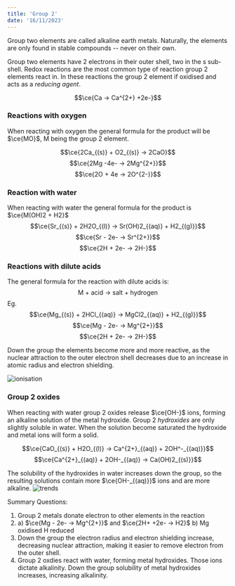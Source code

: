 ```yaml
---
title: 'Group 2'
date: '16/11/2023'
---
```


Group two elements are called alkaline earth metals. Naturally, the elements are only found in stable compounds -- never on their own.

Group two elements have 2 electrons in their outer shell, two in the s sub-shell. Redox reactions are the most common type of reaction group 2 elements react in. In these reactions the group 2 element if oxidised and acts as a _reducing agent_. 

$$\ce{Ca -> Ca^{2+} +2e-}$$

### Reactions with oxygen
When reacting with oxygen the general formula for the product will be $\ce{MO}$, M being the group 2 element.

$$\ce{2Ca_{(s)} + O2_{(s)} -> 2CaO}$$
$$\ce{2Mg -4e- -> 2Mg^{2+}}$$
$$\ce{2O + 4e -> 2O^{2-}}$$

### Reaction with water
When reacting with water the general formula for the product is $\ce{M(OH)2 + H2}$
$$\ce{Sr_{(s)} + 2H2O_{(l)} -> Sr(OH)2_{(aq)} + H2_{(g)}}$$
$$\ce{Sr - 2e- -> Sr^{2+}}$$
$$\ce{2H + 2e- -> 2H-}$$

### Reactions with dilute acids
The general formula for the reaction with dilute acids is:
$$\text{M + acid -> salt + hydrogen}$$
Eg.
$$\ce{Mg_{(s)} + 2HCl_{(aq)} -> MgCl2_{(aq)} + H2_{(g)}}$$
$$\ce{Mg - 2e- -> Mg^{2+}}$$
$$\ce{2H + 2e- -> 2H-}$$

Down the group the elements become more and more reactive, as the nuclear attraction to the outer electron shell decreases due to an increase in atomic radius and electron shielding.

![ionisation](/img/chem/17.png) 

### Group 2 oxides

When reacting with water group 2 oxides release $\ce{OH-}$ ions, forming an alkaline solution of the metal hydroxide. Group 2 _hydroxides_ are only slightly soluble in water. When the solution become saturated the hydroxide and metal ions will form a solid.

$$\ce{CaO_{(s)} + H2O_{(l)} -> Ca^{2+}_{(aq)} + 2OH^-_{(aq)}}$$
$$\ce{Ca^{2+}_{(aq)} + 2OH-_{(aq)} -> Ca(OH)2_{(s)}}$$

The solubility of the hydroxides in water increases down the group, so the  resulting solutions contain more $\ce{OH-_{(aq)}}$ ions and are more alkaline. 
![trends](/img/chem/18.png) 


Summary Questions:

1. Group 2 metals donate electron to other elements in the reaction
2. a) $\ce{Mg - 2e- -> Mg^{2+}}$ and $\ce{2H+ +2e- -> H2}$ b) Mg oxidised H reduced
3. Down the group the electron radius and electron shielding increase, decreasing nuclear attraction, making it easier to remove electron from the outer shell.
4. Group 2 oxdies react with water, forming metal hydroxides. Those ions dictate alkalinity. Down the group solubility of metal hydroxides increases, increasing alkalinity. 
